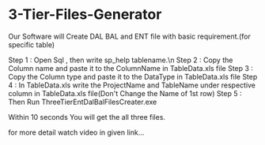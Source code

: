 # 3-Tier-Files-Generator
Our Software will Create DAL BAL and ENT file with basic requirement.(for specific table)

Step 1 : Open Sql , then write sp_help tablename.\n
Step 2 : Copy the Column name and paste it to the ColumnName in TableData.xls file
Step 3 : Copy the Column type and paste it to the DataType in TableData.xls file
Step 4 : In TableData.xls write the ProjectName and TableName under respective column in TableData.xls file(Don't Change the Name of 1st row)
Step 5 : Then Run ThreeTierEntDalBalFilesCreater.exe

Within 10 seconds You will get the all three files.

for more detail watch video in given link...

